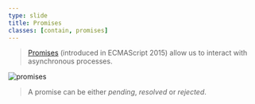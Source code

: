 ```yaml
---
type: slide
title: Promises
classes: [contain, promises]
---
```


> [Promises] (introduced in ECMAScript 2015) allow us to interact with asynchronous processes.

![promises](https://developer.mozilla.org/en-US/docs/Web/JavaScript/Reference/Global_Objects/Promise/promises.png)

> A promise can be either *pending*, *resolved* or *rejected*.

[Promises]: https://developer.mozilla.org/en-US/docs/Web/JavaScript/Reference/Global_Objects/Promise